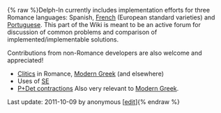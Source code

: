 {% raw %}Delph-In currently includes implementation efforts for three Romance
languages: Spanish, [French](https://delph-in.github.io/docs/garage/GrenouilleSummary) (European standard
varieties) and [Portuguese](https://delph-in.github.io/docs/garage/DelphinLisbon). This part of the Wiki is
meant to be an active forum for discussion of common problems and
comparison of implemented/implementable solutions.

Contributions from non-Romance developers are also welcome and
appreciated!

- [Clitics](https://delph-in.github.io/docs/garage/RomClitics) in Romance, [Modern Greek](https://delph-in.github.io/docs/grammars/MgrgSummary) (and
elsewhere)
- Uses of [SE](https://delph-in.github.io/docs/garage/RomSe)
- [P+Det contractions](https://delph-in.github.io/docs/garage/RomContract) Also very relevant to [Modern
Greek](https://delph-in.github.io/docs/grammars/MgrgSummary).

Last update: 2011-10-09 by anonymous [[edit](https://github.com/delph-in/docs/wiki/RomanceTop/_edit)]{% endraw %}